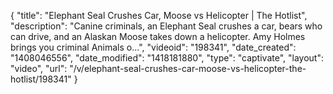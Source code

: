 {
    "title": "Elephant Seal Crushes Car, Moose vs Helicopter | The Hotlist",
    "description": "Canine criminals, an Elephant Seal crushes a car, bears who can drive, and an Alaskan Moose takes down a helicopter. Amy Holmes brings you criminal Animals o...",
    "videoid": "198341",
    "date_created": "1408046556",
    "date_modified": "1418181880",
    "type": "captivate",
    "layout": "video",
    "url": "\/v\/elephant-seal-crushes-car-moose-vs-helicopter-the-hotlist\/198341"
}